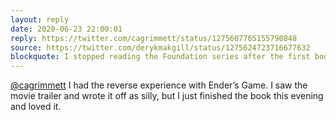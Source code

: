 ```yaml
---
layout: reply
date: 2020-06-23 22:00:01
reply: https://twitter.com/cagrimmett/status/1275607765155790848
source: https://twitter.com/derykmakgill/status/1275624723716677632
blockquote: I stopped reading the Foundation series after the first book because I just couldn't get into it. But the trailer for the Apple TV+ version looks so good that it makes me want to try the books again.
---
```


[@cagrimmett](https://twitter.com/cagrimmett) I had the reverse experience with Ender’s Game. I saw the movie trailer and wrote it off as silly, but I just finished the book this evening and loved it.
